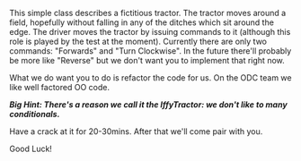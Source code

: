 This simple class describes a fictitious tractor. The tractor moves around a field, hopefully without 
falling in any of the ditches which sit around the edge. The driver moves the tractor by issuing commands 
to it (although this role is played by the test at the moment). Currently there are only two commands: 
"Forwards" and "Turn Clockwise". In the future there'll probably be more like "Reverse" but we don't want 
you to implement that right now.

What we do want you to do is refactor the code for us. On the ODC team we like well factored OO code. 

***Big Hint: There's a reason we call it the IffyTractor: we don't like to many conditionals.***

Have a crack at it for 20-30mins. After that we'll come pair with you.

Good Luck!
